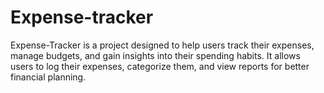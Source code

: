 # Expense-tracker
Expense-Tracker is a project designed to help users track their expenses, manage budgets, and gain insights into their spending habits. It allows users to log their expenses, categorize them, and view reports for better financial planning. 
